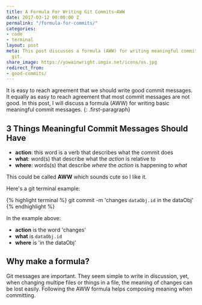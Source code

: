 ```yaml
---
title: A Formula For Writing Git Commits—AWW
date: 2017-03-12 00:00:00 Z
permalink: "/formula-for-commits/"
categories:
- code
- terminal
layout: post
meta: This post discusses a formula (AWW) for writing meaningful commit messages with
  git.
share_image: https://yowainwright.imgix.net/icons/os.jpg
redirect_from:
- good-commits/
---
```


It is easy to reach agreement that we should write good commit messages. It equally as easy to reach agreement that most commit messages are not good. In this post, I will discuss a formula (AWW) for writing basic meaningful commit messages.
{: .first-paragraph}

## 3 Things Meaningful Commit Messages Should Have

-  **action**: this word is a verb that describes what the commit does
-  **what**: word(s) that describe what the _action_ is relative to
-  **where**: words(s) that describe _where_ the _action_ is happening to _what_ 

This could be called **AWW** which sounds cute so I like it.

Here's a git terminal example:

{% highlight terminal %}
  git commit -m 'changes `dataObj.id` in the dataObj'
{% endhighlight %}

In the example above:
-  **action** is the word 'changes'
-  **what** is `dataObj.id`
-  **where** is 'in the dataObj'

## Why make a formula?

Git messages are important. They seem simple to write in discussion, yet, when changing multipe files or things in a file, the meaning of changes can be lost easily. Following the AWW formula helps composing meaning when committing. 
